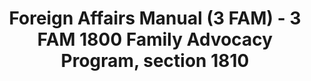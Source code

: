 ---
layout: wrapper_text
category: datasets

# Basic
identifier: "100,727"
title: "Foreign Affairs Manual (3 FAM) - 3 FAM 1800 Family Advocacy Program, section 1810"
describedBy: "http://www.state.gov/m/a/dir/regs/fam/03fam/1800/index.htm"
description: "The Foreign Service Act of 1980 mandated a comprehensive revision to the operation of the Department of State and the personnel assigned to the US Foreign Service. As the statutory authority, the Foreign Affairs Manual (FAM), details the Department of State's regulations and policies on its structure and operations. Currently, there are over 25,000 pages of policies and procedures published in 16 volumes of the FAM and 38 corresponding sections of the Foreign Affairs Handbook (FAH). The FAM and FAH are revised accordingly as changes in the organization occur. 3 FAM 1800 contains documentation of the following administrative components: - 1810 Family Advocacy Program (Child Abuse, Child Neglect and Domestic Violence)"
programCode:
  - "014:003"
bureauCode:
  - "014:00"

# Dates
modified: "2009-12-07"

# POC
poc:
  type: "vcard:Contact"
  fn: "Kottmyer, Alice"
  hasEmail: "mailto:KottmyerAM@state.gov"

# Publisher
publisher:
  type: "org:Organization"
  name: "U.S. Department of State"

# Spatiotemporal
spatial: "World"
temporal: "1980-01-01T00:00:01Z/2011-12-31T23:59:59Z"

# Distribution
distribution:
  - type: "dcat:Distribution"
    downloadURL: "http://www.state.gov/m/a/dir/regs/fam/03fam/1800/index.htm"
    mediaType: "text/html"
  - type: "dcat:Distribution"
    accessURL: "http://www.state.gov/m/a/dir/regs/fam/03fam/1800/index.htm"
    format: "html"

# Keywords
keyword:
  - "-"
---